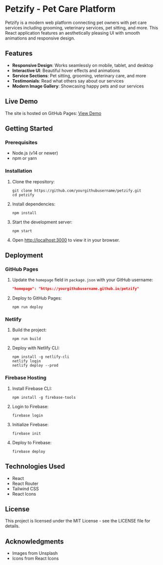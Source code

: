 # Petzify - Pet Care Platform

Petzify is a modern web platform connecting pet owners with pet care services including grooming, veterinary services, pet sitting, and more. This React application features an aesthetically pleasing UI with smooth animations and responsive design.

## Features

- **Responsive Design**: Works seamlessly on mobile, tablet, and desktop
- **Interactive UI**: Beautiful hover effects and animations
- **Service Sections**: Pet sitting, grooming, veterinary care, and more
- **Testimonials**: Read what others say about our services
- **Modern Image Gallery**: Showcasing happy pets and our services

## Live Demo

The site is hosted on GitHub Pages: [View Demo](https://yourgithubusername.github.io/petzify)

## Getting Started

### Prerequisites

- Node.js (v14 or newer)
- npm or yarn

### Installation

1. Clone the repository:
   ```
   git clone https://github.com/yourgithubusername/petzify.git
   cd petzify
   ```

2. Install dependencies:
   ```
   npm install
   ```

3. Start the development server:
   ```
   npm start
   ```

4. Open [http://localhost:3000](http://localhost:3000) to view it in your browser.

## Deployment

### GitHub Pages

1. Update the `homepage` field in `package.json` with your GitHub username:
   ```json
   "homepage": "https://yourgithubusername.github.io/petzify"
   ```

2. Deploy to GitHub Pages:
   ```
   npm run deploy
   ```

### Netlify

1. Build the project:
   ```
   npm run build
   ```

2. Deploy with Netlify CLI:
   ```
   npm install -g netlify-cli
   netlify login
   netlify deploy --prod
   ```

### Firebase Hosting

1. Install Firebase CLI:
   ```
   npm install -g firebase-tools
   ```

2. Login to Firebase:
   ```
   firebase login
   ```

3. Initialize Firebase:
   ```
   firebase init
   ```

4. Deploy to Firebase:
   ```
   firebase deploy
   ```

## Technologies Used

- React
- React Router
- Tailwind CSS
- React Icons

## License

This project is licensed under the MIT License - see the LICENSE file for details.

## Acknowledgments

- Images from Unsplash
- Icons from React Icons

